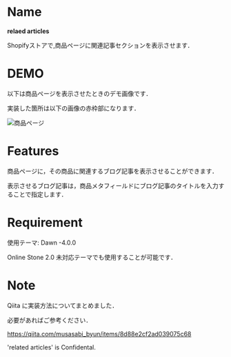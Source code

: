 # Name

**relaed articles**

Shopifyストアで,商品ページに関連記事セクションを表示させます．

# DEMO

以下は商品ページを表示させたときのデモ画像です．

実装した箇所は以下の画像の赤枠部になります．

![商品ページ](https://user-images.githubusercontent.com/54626327/158376534-bd9cc981-5503-4473-80d6-780f84e2cafc.jpg)

# Features

商品ページに，その商品に関連するブログ記事を表示させることができます．

表示させるブログ記事は，商品メタフィールドにブログ記事のタイトルを入力することで指定します．

# Requirement
使用テーマ: Dawn -4.0.0

Online Stone 2.0 未対応テーマでも使用することが可能です．

# Note
Qiita に実装方法についてまとめました．

必要があればご参考ください．

https://qiita.com/musasabi_byun/items/8d88e2cf2ad039075c68


'related articles' is Confidental.
